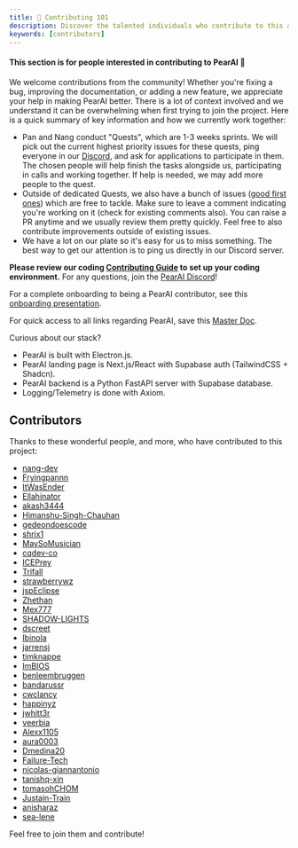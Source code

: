 ```yaml
---
title: 🌟 Contributing 101
description: Discover the talented individuals who contribute to this app.
keywords: [contributors]
---
```


#### This section is for people interested in contributing to PearAI 🍐

We welcome contributions from the community! Whether you're fixing a bug, improving the documentation, or adding a new feature, we appreciate your help in making PearAI better. There is a lot of context involved and we understand it can be overwhelming when first trying to join the project. Here is a quick summary of key information and how we currently work together:

- Pan and Nang conduct "Quests", which are 1-3 weeks sprints. We will pick out the current highest priority issues for these quests, ping everyone in our [Discord](https://discord.gg/7QMraJUsQt), and ask for applications to participate in them. The chosen people will help finish the tasks alongside us, participating in calls and working together. If help is needed, we may add more people to the quest.
- Outside of dedicated Quests, we also have a bunch of issues ([good first ones](https://github.com/trypear/pearai-app/issues?q=is%3Aopen+is%3Aissue+label%3A%22good+first+issue%22)) which are free to tackle. Make sure to leave a comment indicating you're working on it (check for existing comments also). You can raise a PR anytime and we usually review them pretty quickly. Feel free to also contribute improvements outside of existing issues.
- We have a lot on our plate so it's easy for us to miss something. The best way to get our attention is to ping us directly in our Discord server.

**Please review our coding [Contributing Guide](https://github.com/trypear/pearai-app/blob/main/CONTRIBUTING.md) to set up your coding environment.** For any questions, join the [PearAI Discord](https://discord.gg/7QMraJUsQt)!

For a complete onboarding to being a PearAI contributor, see this [onboarding presentation](https://docs.google.com/presentation/d/1zR9-7DTlb2PcsnapryZw8jHSkLTs9JxeXth4nyeemAQ/edit).

For quick access to all links regarding PearAI, save this [Master Doc](https://docs.google.com/document/d/14jusGNbGRPT8X6GgEDbP1iab5q4X7_y-eFXK7Ky57IQ/edit#heading=h.4w42owbrw5n8).

Curious about our stack?

- PearAI is built with Electron.js.
- PearAI landing page is Next.js/React with Supabase auth (TailwindCSS + Shadcn).
- PearAI backend is a Python FastAPI server with Supabase database.
- Logging/Telemetry is done with Axiom.

## Contributors

Thanks to these wonderful people, and more, who have contributed to this project:

- [nang-dev](https://github.com/nang-dev)
- [Fryingpannn](https://github.com/Fryingpannn)
- [ItWasEnder](https://github.com/ItWasEnder)
- [Ellahinator](https://github.com/Ellahinator)
- [akash3444](https://github.com/akash3444)
- [Himanshu-Singh-Chauhan](https://github.com/Himanshu-Singh-Chauhan)
- [gedeondoescode](https://github.com/gedeondoescode)
- [shrix1](https://github.com/shrix1)
- [MaySoMusician](https://github.com/MaySoMusician)
- [cqdev-co](https://github.com/cqdev-co)
- [ICEPrey](https://github.com/ICEPrey)
- [Trifall](https://github.com/Trifall)
- [strawberrywz](https://github.com/strawberrywz)
- [jspEclipse](https://github.com/jspEclipse)
- [Zhethan](https://github.com/Zhethan)
- [Mex777](https://github.com/Mex777)
- [SHADOW-LIGHTS](https://github.com/SHADOW-LIGHTS)
- [dscreet](https://github.com/dscreet)
- [Ibinola](https://github.com/Ibinola)
- [jarrensj](https://github.com/jarrensj)
- [timknappe](https://github.com/timknappe)
- [ImBIOS](https://github.com/ImBIOS)
- [benleembruggen](https://github.com/benleembruggen)
- [bandarussr](https://github.com/bandarussr)
- [cwclancy](https://github.com/cwclancy)
- [happinyz](https://github.com/happinyz)
- [jwhitt3r](https://github.com/jwhitt3r)
- [veerbia](https://github.com/veerbia)
- [Alexx1105](https://github.com/Alexx1105)
- [aura0003](https://github.com/aura0003)
- [Dmedina20](https://github.com/Dmedina20)
- [Failure-Tech](https://github.com/Failure-Tech)
- [nicolas-giannantonio](https://github.com/nicolas-giannantonio)
- [tanishq-xin](https://github.com/tanishq-xin)
- [tomasohCHOM](https://github.com/tomasohCHOM)
- [Justain-Train](https://github.com/Justain-Train)
- [anisharaz](https://github.com/anisharaz)
- [sea-lene](https://github.com/sea-lene)

Feel free to join them and contribute!
